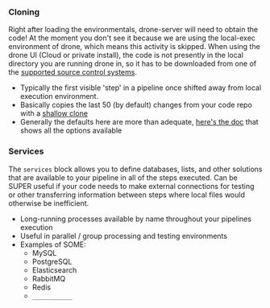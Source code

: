 ### Cloning

Right after loading the environmentals, drone-server will need to obtain the code!  At the moment you don't see it because we are using the local-exec environment of drone, which means this activity is skipped.  When using the drone UI (Cloud or private install), the code is not presently in the local directory you are running drone in, so it has to be downloaded from one of the [supported source control systems](https://docs.drone.io/installation/providers/).

* Typically the first visible 'step' in a pipeline once shifted away from local execution environment.
* Basically copies the last 50 (by default) changes from your code repo with a [shallow clone](https://linuxhint.com/git-shallow-clone-and-clone-depth/)
* Generally the defaults here are more than adequate, [here's the doc](https://docker-runner.docs.drone.io/configuration/cloning/) that shows all the options available

### Services

The `services` block allows you to define databases, lists, and other solutions that are available to your pipeline in all of the steps executed.  Can be SUPER useful if your code needs to make external connections for testing or other transferring information between steps where local files would otherwise be inefficient.

* Long-running processes available by name throughout your pipelines execution
* Useful in parallel / group processing and testing environments
* Examples of SOME:
  * MySQL
  * PostgreSQL
  * Elasticsearch
  * RabbitMQ
  * Redis
  * `___________`
